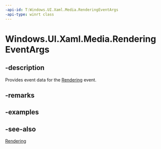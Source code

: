 ```yaml
---
-api-id: T:Windows.UI.Xaml.Media.RenderingEventArgs
-api-type: winrt class
---
```


<!-- Class syntax.
public class RenderingEventArgs : Windows.UI.Xaml.Media.IRenderingEventArgs
-->

# Windows.UI.Xaml.Media.RenderingEventArgs

## -description
Provides event data for the [Rendering](compositiontarget_rendering.md) event.



## -remarks

## -examples

## -see-also
[Rendering](compositiontarget_rendering.md)
